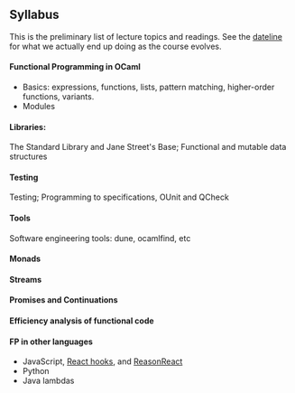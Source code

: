 Syllabus
--------

This is the preliminary list of lecture topics and readings. See the [dateline](dateline.html) for what we actually end up doing as the course evolves.

#### Functional Programming in OCaml

* Basics: expressions, functions, lists, pattern matching, higher-order functions, variants. 
* Modules

#### Libraries:

The Standard Library and Jane Street's Base; Functional and mutable data structures

#### Testing

Testing; Programming to specifications, OUnit and QCheck

#### Tools

Software engineering tools: dune, ocamlfind, etc

#### Monads

#### Streams

#### Promises and Continuations

#### Efficiency analysis of functional code

#### FP in other languages

-   JavaScript, [React hooks](https://reactjs.org/docs/hooks-intro.html), and [ReasonReact](https://reasonml.github.io/reason-react/)
-   Python
-   Java lambdas

      
